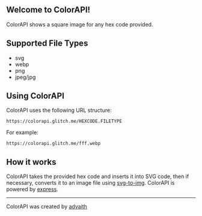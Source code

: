 ## Welcome to ColorAPI!

ColorAPI shows a square image for any hex code provided.

## Supported File Types

-   svg
-   webp
-   png
-   jpeg/jpg

## Using ColorAPI

ColorAPI uses the following URL structure:

```
https://colorapi.glitch.me/HEXCODE.FILETYPE
```

For example:

```
https://colorapi.glitch.me/fff.webp
```

## How it works

ColorAPI takes the provided hex code and inserts it into SVG code, then if necessary, converts it to an image file using [svg-to-img](https://npmjs.org/package/svg-to-img). ColorAPI is powered by [express](https://expressjs.com).

---

ColorAPI was created by [advaith](https://advaith.fun)
